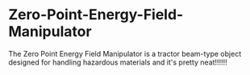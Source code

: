 # Zero-Point-Energy-Field-Manipulator
The Zero Point Energy Field Manipulator is a tractor beam-type object designed for handling hazardous materials and it's pretty neat!!!!!!


